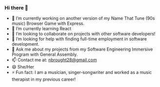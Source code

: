 ### Hi there 👋  

- 🔭 I’m currently working on another version of my Name That Tune (90s music) Browser Game with Express. 
- 🌱 I’m currently learning React
- 👯 I’m looking to collaborate on projects with other software developers!
- 🤔 I’m looking for help with finding full-time employment in software development.
- 💬 Ask me about my projects from my Software Engineering Immersive Program with General Assembly. 
- 📫 Contact me at: nbrought28@gmail.com
- 😄 She/Her
- ⚡ Fun fact: I am a musician, singer-songwriter and worked as a music therapist in my previous career!


